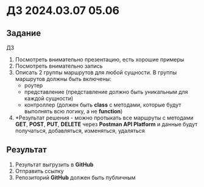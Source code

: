 # ДЗ 2024.03.07 05.06

## Задание
ДЗ
1. Посмотреть внимательно презентацию, есть хорошие примеры
2. Посмотреть внимательно запись
3. Описать 2 группы маршрутов для любой сущности. В группы маршрутов должны быть включены:
	- роутер
	- представление (представление должно быть уникальным для каждой сущности)
	- контроллер (должен быть **class** с методами, которые будут выполнять всю логику, а не **function**)
4. *Результат решения - можно протыкать все маршруты с методами **GET**, **POST**, **PUT**, **DELETE** через **Postman API Platform** и данные будут получаться, добавляться, изменяться, удаляться

## Результат

1. Результат выгрузить в **GitHub**
2. Отправить ссылку
3. Репозиторий **GitHub** должен быть публичным


